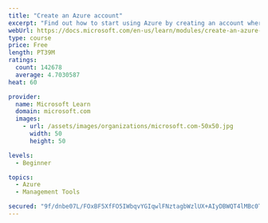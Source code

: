 ```yaml
---
title: "Create an Azure account"
excerpt: "Find out how to start using Azure by creating an account where you’ll see services and personal settings for identity, billing, and preferences."
webUrl: https://docs.microsoft.com/en-us/learn/modules/create-an-azure-account/
type: course
price: Free
length: PT39M
ratings:
  count: 142678
  average: 4.7030587
heat: 60

provider:
  name: Microsoft Learn
  domain: microsoft.com
  images:
    - url: /assets/images/organizations/microsoft.com-50x50.jpg
      width: 50
      height: 50

levels:
  - Beginner

topics:
  - Azure
  - Management Tools

secured: "9f/dnbe07L/FOxBF5XfFO5IWbqvYGIqwlFNztagbWzlUX+AIyDBWQT4lMBc0TAYHSS0cxGn8DfaT7FLNJJT6pKDNFrWe2Rfx75oZZbHh3pgYA/2Zf7whgqELUnmv363UBwhvvN2+dJiZTzN0MNAuQivETusrKNKzSQ/pvQM9HcgmqJ5/v8VrNQl8JpogH1SQm3cLcotqRy2iMRYSqdTjVLzX60XcIxwpK00DCSp3+lht5NhfQMrDeuXm/ztWvxssbzUEoKIQv2oZseGdOzyGY8sxqLG0Lw23oed6NEgJNgml8468uWbSSEoD/QtBgAihy0FougoqtLadOaEEmqCWVvWDJrFoWeZSwlArczxwD0d5NsNmgrP2uxk/KsqXoQz5GSg+nWnPiX3vFarb4Pff9cYwN1oHASL/2wgWnz8f+AB56w3HQjIHUiXKjBcLIYmJ;4OzGN458iTfP5VIVtCkvpg=="
---
```


